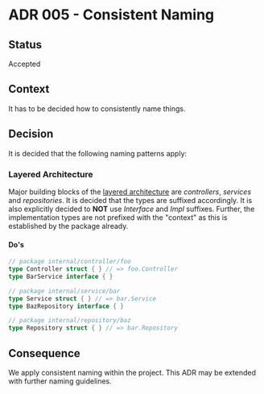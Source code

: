 # ADR 005 - Consistent Naming

## Status

Accepted

## Context

It has to be decided how to consistently name things.

## Decision

It is decided that the following naming patterns apply:

### Layered Architecture

Major building blocks of the [layered architecture](004-layered-architecture.md) are *controllers*, *services* and *repositories*. It is decided that the types are suffixed accordingly. It is also explicitly decided to **NOT** use *Interface*  and *Impl*  suffixes. Further, the implementation types are not prefixed with the "context" as this is established by the package already.

#### Do's

```go
// package internal/controller/foo
type Controller struct { } // => foo.Controller
type BarService interface { }

// package internal/service/bar
type Service struct { } // => bar.Service
type BazRepository interface { }

// package internal/repository/baz
type Repository struct { } // => bar.Repository
```

## Consequence

We apply consistent naming within the project.
This ADR may be extended with further naming guidelines.
